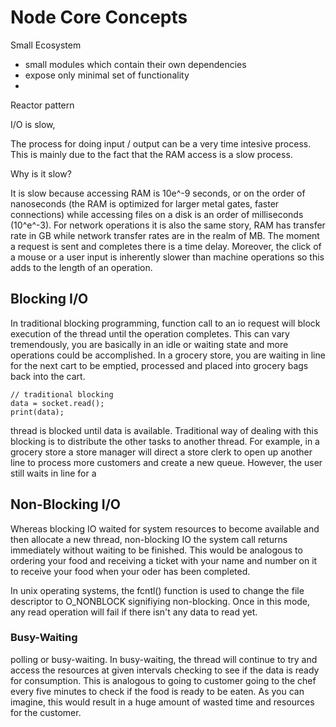 # Node Core Concepts

Small Ecosystem

* small modules which contain their own dependencies
* expose only minimal set of functionality
* 
Reactor pattern

I/O is slow, 

The process for doing input / output can be a very time intesive process. This is mainly due to the fact that the RAM access is a slow process. 

Why is it slow?

It is slow because accessing RAM is 10e^-9 seconds, or on the order of nanoseconds \(the RAM is optimized for larger metal gates, faster connections\) while accessing files on a disk is an order of milliseconds \(10^e^-3\). For network operations it is also the same story, RAM has transfer rate in GB while network transfer rates are in the realm of MB. The moment a request is sent and completes there is a time delay. Moreover, the click of a mouse or a user input is inherently slower than machine operations so this adds to the length of an operation.



## Blocking I/O

In traditional blocking programming, function call to an io request will block execution of the thread until the operation completes. This can vary tremendously, you are basically in an idle or waiting state and more operations could be accomplished. In a grocery store, you are waiting in line for the next cart to be emptied, processed and placed into grocery bags back into the cart.

```
// traditional blocking
data = socket.read();
print(data);
```

thread is blocked until data is available. Traditional way of dealing with this blocking is to distribute the other tasks to another thread. For example, in a grocery store a store manager will direct a store clerk to open up another line to process more customers and create a new queue. However, the user still waits in line for a 



## Non-Blocking I/O

Whereas blocking IO waited for system resources to become available and then allocate a new thread, non-blocking IO the system call returns immediately without waiting to be finished. This would be analogous to ordering your food and receiving a ticket with your name and number on it to receive your food when your oder has been completed.

In unix operating systems, the fcntl\(\) function is used to change the file descriptor to O\_NONBLOCK signifiying non-blocking. Once in this mode, any read operation will fail if there isn't any data to read yet.

### Busy-Waiting

polling or busy-waiting. In busy-waiting, the thread will continue to try and access the resources at given intervals checking to see if the data is ready for consumption. This is analogous to going to customer going to the chef every five minutes to check if the food is ready to be eaten. As you can imagine, this would result in a huge amount of wasted time and resources for the customer.









